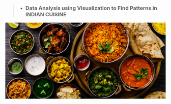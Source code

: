 > - <h3>Data Analysis using Visualization to Find Patterns in INDIAN CUISINE</h3>
> 


![Indian Flavour](https://github.com/ankesh-verma/EDA-Indian_Cusine/blob/main/Images/IndianFood.jpg "Indian Thali")

